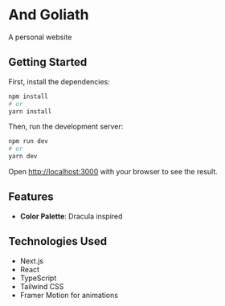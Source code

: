 # And Goliath

A personal website

## Getting Started

First, install the dependencies:

```bash
npm install
# or
yarn install
```

Then, run the development server:

```bash
npm run dev
# or
yarn dev
```

Open [http://localhost:3000](http://localhost:3000) with your browser to see the result.

## Features

- **Color Palette**: Dracula inspired

## Technologies Used

- Next.js
- React
- TypeScript
- Tailwind CSS
- Framer Motion for animations 
